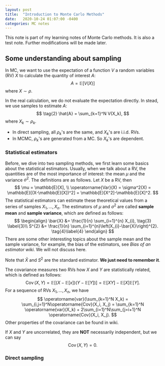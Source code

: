 ```yaml
---
layout: post
title:  "Introduction to Monte Carlo Methods"
date:   2020-10-24 01:07:00 -0400
categories: MC notes
---
```

This note is part of my learning notes of Monte Carlo methods. It is also a test note. Further modifications will be made later.

## Some understanding about sampling

In MC, we want to use the expectation of a function $V$ a random variables (RV) $X$ to calculate the quantity of interest $A$:
$$
\tag{1}
A = \mathbb{E}[V(X)]
$$
where $X \sim \rho$.

In the real calculation, we do not evaluate the expectation directly. In stead, we use samples to estimate $A$:
$$
\tag{2}
\hat{A} = \sum_{k=1}^N V(X_k),
$$
where $X_k \sim \rho_k$. 

- In direct sampling, all $\rho_k$'s are the same, and $X_k$'s are i.i.d. RVs.
- In MCMC, $\rho_k$'s are generated from a MC. So $X_k$'s are dependent. 



### Statistical estimators

Before, we dive into two sampling methods, we first learn some basics about the statistical estimators. Usually, when we talk about a RV, the quantities are of the most importance of interest: the mean $\mu$ and the variance $\sigma^2$. The definitions are as follows. Let $X$ be a RV, then 
$$
\mu = \mathbb{E}[X], \\
\operatorname{Var}(X) = \sigma^2(X) = \mathbb{E}[(X-\mathbb{E}[X])^2] = \mathbb{E}[X^2]-\mathbb{E}[X]^2.
$$
The statistical estimators can estimate these theoretical values from a series of samples $X_1, \dots, X_n$. The estimators of $\mu$ and $\sigma^2$ are called **sample mean** and **sample variance**, which are defined as follows:
$$
\begin{align}
\bar{X} &= \frac{1}{n} \sum_{i=1}^{n} X_{i}, \tag{3} \label{3}\\
S^{2} &= \frac{1}{n} \sum_{i=1}^{n}\left(X_{i}-\bar{X}\right)^{2}. \tag{4}\label{4}
\end{align}
$$
There are some other interesting topics about the sample mean and the sample variance, for example, the bias of the estimators, see *Bias of an estimator wiki*. We will not discuss here. 

Note that $\bar{X}$ and $S^2$ are the standard estimator. **We just need to remember it**.

The covariance measures two RVs how $X$ and $Y$ are statistically related, which is defined as follows:
$$
\operatorname{Cov}(X,Y) = \mathbb{E}[(X-\mathbb{E}[x])(Y-\mathbb{E}[Y])] = \mathbb{E}[XY] - \mathbb{E}[X] \mathbb{E}[Y].
$$
For a sequence of RVs $X_1, \dots, X_n$, we have 
$$
\operatorname{var}(\sum_{k=1}^N X_k) = \sum_{i,j=1}^N\operatorname{Cov}(X_i, X_j) = \sum_{k=1}^N \operatorname{var}(X_k) + 2\sum_{i=1}^N\sum_{j=i+1}^N \operatorname{Cov}(X_i, X_j).
$$
Other properties of the covariance can be found in wiki. 

If $X$ and $Y$ are uncorrelated, they are **NOT** necessarily independent, but we can say
$$
\operatorname{Cov}(X, Y) = 0.
$$




### Direct sampling 

